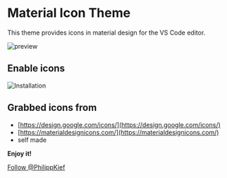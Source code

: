 # Material Icon Theme

This theme provides icons in material design for the VS Code editor.

![preview](https://raw.githubusercontent.com/PKief/vscode-extension-material-icon-theme/withimages/images/preview.PNG)

## Enable icons
![Installation](https://raw.githubusercontent.com/PKief/vscode-extension-material-icon-theme/withimages/images/installation.gif)

## Grabbed icons from
* [https://design.google.com/icons/](https://design.google.com/icons/)
* [https://materialdesignicons.com/](https://materialdesignicons.com/)
* self made

**Enjoy it!**

<a href="https://twitter.com/PhilippKief" class="twitter-follow-button" data-show-count="false">Follow @PhilippKief</a><script async src="//platform.twitter.com/widgets.js" charset="utf-8"></script>